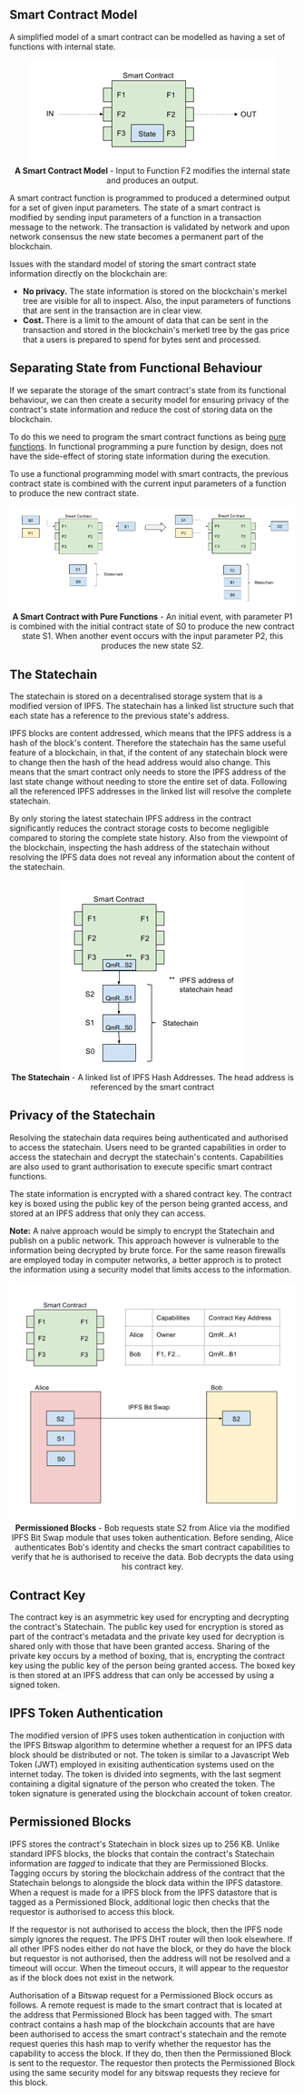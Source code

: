 ## Smart Contract Model

A simplified model of a smart contract can be modelled as having a set of functions with internal state.

<p align="center">
<img src="/images/smart-contract-model.png">
<br>
<b>A Smart Contract Model</b> - Input to Function F2 modifies the internal state and produces an output. 
</p>

A smart contract function is programmed to produced a determined output for a set of given input parameters.
The state of a smart contract is modified by sending input parameters of a function in a transaction message to the network. The transaction is validated by network and upon network consensus the new state becomes a permanent part of the blockchain.

Issues with the standard model of storing the smart contract state information directly on the blockchain are:

- <b> No privacy.</b> The state information is stored on the blockchain's merkel tree are visible for all to inspect. Also, the input parameters of functions that are sent in the transaction are in clear view.
- <b> Cost. </b> There is a limit to the amount of data that can be sent in the transaction and stored in the blockchain's merketl tree by the gas price that a users is prepared to spend for bytes sent and processed.

## Separating State from Functional Behaviour

If we separate the storage of the smart contract's state from its functional behaviour, we can then create a security model for ensuring privacy of the contract's state information and reduce the cost of storing data on the blockchain. 

To do this we need to program the smart contract functions as being [pure functions](https://en.wikipedia.org/wiki/Pure_function). In functional programming a pure function by design, does not have the side-effect of storing state information during the execution.

To use a functional programming model with smart contracts, the previous contract state is combined with the current input parameters of a function to produce the new contract state.

<p align="center">
<img src="/images/smart-contract-using-pure-functions.png">
<br>
<b>A Smart Contract with Pure Functions</b> - An initial event, with parameter P1 is combined with the initial contract state of S0 to produce the new contract state S1. When another event occurs with the input parameter P2, this produces the new state S2.
</p>

## The Statechain

The statechain is stored on a decentralised storage system that is a modified version of IPFS. The statechain has a linked list structure such that each state has a reference to the previous state's address.

IPFS blocks are content addressed, which means that the IPFS address is a hash of the block's content. Therefore the statechain has the same useful feature of a blockchain, in that, if the content of any statechain block were to change then the hash of the head address would also change. This means that the smart contract only needs to store the IPFS address of the last state change without needing to store the entire set of data. Following all the referenced IPFS addresses in the linked list will resolve the complete statechain.

By only storing the latest statechain IPFS address in the contract significantly reduces the contract storage costs to become negligible compared to storing the complete state history. Also from the viewpoint of the blockchain, inspecting the hash address of the statechain without resolving the IPFS data does not reveal any information about the content of the statechain.

<p align="center">
<img src="/images/statechain.png">
<br>
<b>The Statechain</b> - A linked list of IPFS Hash Addresses. The head address is referenced by the smart contract
</p>

## Privacy of the Statechain

Resolving the statechain data requires being authenticated and authorised to access the statechain. Users need to be granted capabilities in order to access the statechain and decrypt the statechain's contents. Capabilities are also used to grant authorisation to execute specific smart contract functions.

The state information is encrypted with a shared contract key. The contract key is boxed using the public key of the person being granted access, and stored at an IPFS address that only they can access.

<b>Note:</b> A naive approach would be simply to encrypt the Statechain and publish on a public network. This approach however is vulnerable to the information being decrypted by brute force. For the same reason firewalls are employed today in computer networks, a better approch is to protect the information using a security model that limits access to the information.
 
<p align="center">
<img src="/images/permissioned-blocks-capabilities.png">
<br>
<b>Permissioned Blocks</b> - Bob requests state S2 from Alice via the modified IPFS Bit Swap module that uses token authentication. Before sending, Alice authenticates Bob's identity and checks the smart contract capabilities to verify that he is authorised to receive the data. Bob decrypts the data using his contract key. 
</p>

## Contract Key

The contract key is an asymmetric key used for encrypting and decrypting the contract's Statechain. The public key used for encryption is stored as part of the contract's metadata and the private key used for decryption is shared only with those that have been granted access. Sharing of the private key occurs by a method of boxing, that is, encrypting the contract key using the public key of the person being granted access. The boxed key is then stored at an IPFS address that can only be accessed by using a signed token.

## IPFS Token Authentication

The modified version of IPFS uses token authentication in conjuction with the IPFS Bitswap algorithm to determine whether a request for an IPFS data block should be distributed or not. The token is similar to a Javascript Web Token (JWT) employed in exisiting authentication systems used on the internet today. The token is divided into segments, with the last segment containing a digital signature of the person who created the token. The token signature is generated using the blockchain account of token creator. 

## Permissioned Blocks

IPFS stores the contract's Statechain in block sizes up to 256 KB. Unlike standard IPFS blocks, the blocks that contain the contract's Statechain information are <i>tagged</i> to indicate that they are Permissioned Blocks. Tagging occurs by storing the blockchain address of the contract that the Statechain belongs to alongside the block data within the IPFS datastore. When a request is made for a IPFS block from the IPFS datastore that is tagged as a Permissioned Block, additional logic then checks that the requestor is authorised to access this block. 

If the requestor is not authorised to access the block, then the IPFS node simply ignores the request. The IPFS DHT router will then look elsewhere. If all other IPFS nodes either do not have the block, or they do have the block but requestor is not authorised, then the address will not be resolved and a timeout will occur. When the timeout occurs, it will appear to the requestor as if the block does not exist in the network.

Authorisation of a Bitswap request for a Permissioned Block occurs as follows. A remote request is made to the smart contract that is located at the address that Permissioned Block has been tagged with. The smart contract contains a hash map of the blockchain accounts that are have been authorised to access the smart contract's statechain and the remote request queries this hash map to verify whether the requestor has the capability to access the block. If they do, then then the Permissioned Block is sent to the requestor. The requestor then protects the Permissioned Block using the same security model for any bitswap requests they recieve for this block.
